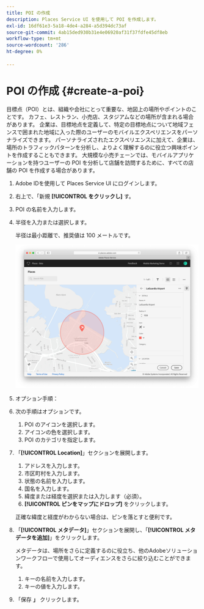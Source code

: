 ```yaml
---
title: POI の作成
description: Places Service UI を使用して POI を作成します。
exl-id: 16df61e3-5a18-4de4-a284-a5d394dc73af
source-git-commit: 4ab15ded930b31e4e06920af31f37fdfe45df8eb
workflow-type: tm+mt
source-wordcount: '286'
ht-degree: 0%

---
```


# POI の作成 {#create-a-poi}

目標点（POI）とは、組織や会社にとって重要な、地図上の場所やポイントのことです。 カフェ、レストラン、小売店、スタジアムなどの場所が含まれる場合があります。 企業は、目標地点を定義して、特定の目標地点について地域フェンスで囲まれた地域に入った際のユーザーのモバイルエクスペリエンスをパーソナライズできます。 パーソナライズされたエクスペリエンスに加えて、企業は、場所のトラフィックパターンを分析し、よりよく理解するのに役立つ興味ポイントを作成することもできます。 大規模な小売チェーンでは、モバイルアプリケーションを持つユーザーの POI を分析して店舗を訪問するために、すべての店舗の POI を作成する場合があります。

1. Adobe IDを使用して Places Service UI にログインします。
1. 右上で、「新規 **[!UICONTROL をクリックし]** す。
1. POI の名前を入力します。
1. 半径を入力または選択します。

   半径は最小距離で、推奨値は 100 メートルです。

   ![POI の定義 ](/help/assets/define_poi.png)

1. オプション手順：
1. 次の手順はオプションです。

   1. POI のアイコンを選択します。
   1. アイコンの色を選択します。
   1. POI のカテゴリを指定します。

1. 「**[!UICONTROL Location]**」セクションを展開します。

   1. アドレスを入力します。
   1. 市区町村を入力します。
   1. 状態の名前を入力します。
   1. 国名を入力します。
   1. 緯度または経度を選択または入力します（必須）。
   1. **[!UICONTROL ピンをマップにドロップ]** をクリックします。

   正確な緯度と経度がわからない場合は、ピンを落とすと便利です。

1. 「**[!UICONTROL メタデータ]**」セクションを展開し、「**[!UICONTROL メタデータを追加]**」をクリックします。

   メタデータは、場所をさらに定義するのに役立ち、他のAdobeソリューションワークフローで使用してオーディエンスをさらに絞り込むことができます。

   1. キーの名前を入力します。
   1. キーの値を入力します。

1. 「保存 **」** クリックします。
